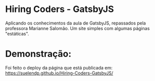 # Hiring Coders - GatsbyJS
 Aplicando os conhecimentos da aula de GatsbyJS, repassados pela professora Marianne Salomão. Um site simples com algumas páginas "estáticas".

 # Demonstração:
 Foi feito o deploy da página que está publicada em: https://suelendp.github.io/Hiring-Coders-GatsbyJS/
